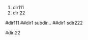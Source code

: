 
 

<!-- MarkdownTOC  style="ordered"  -->

1. dir111
1. dir 22

<!-- /MarkdownTOC -->





#dir111
   ##dir1 subdir...
   ##dir1 sdir222

#dir 22